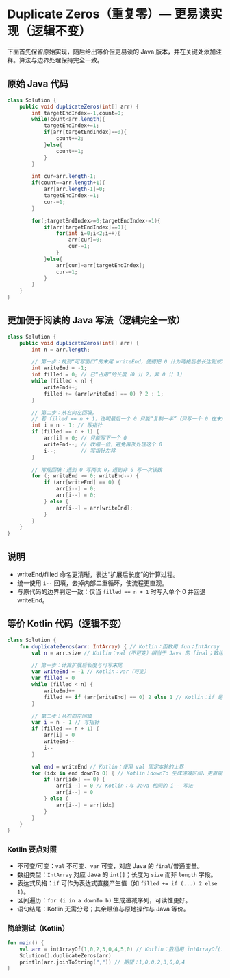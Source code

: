 # Duplicate Zeros（重复零）— 更易读实现（逻辑不变）

下面首先保留原始实现，随后给出等价但更易读的 Java 版本，并在关键处添加注释。算法与边界处理保持完全一致。

## 原始 Java 代码

```java
class Solution {
    public void duplicateZeros(int[] arr) {
        int targetEndIndex=-1,count=0;
        while(count<arr.length){
            targetEndIndex+=1;
            if(arr[targetEndIndex]==0){
                count+=2;
            }else{
                count+=1;
            }
        }

        int cur=arr.length-1;
        if(count==arr.length+1){
            arr[arr.length-1]=0;
            targetEndIndex-=1;
            cur-=1;
        }

        for(;targetEndIndex>=0;targetEndIndex-=1){
            if(arr[targetEndIndex]==0){
                for(int i=0;i<2;i++){
                    arr[cur]=0;
                    cur-=1;
                }
            }else{
                arr[cur]=arr[targetEndIndex];
                cur-=1;
            }
        }
    }
}
```

## 更加便于阅读的 Java 写法（逻辑完全一致）

```java
class Solution {
    public void duplicateZeros(int[] arr) {
        int n = arr.length;

        // 第一步：找到“可写窗口”的末尾 writeEnd，使得把 0 计为两格后总长达到或刚超过 n
        int writeEnd = -1;
        int filled = 0; // 已“占用”的长度（0 计 2，非 0 计 1）
        while (filled < n) {
            writeEnd++;
            filled += (arr[writeEnd] == 0) ? 2 : 1;
        }

        // 第二步：从右向左回填。
        // 若 filled == n + 1，说明最后一个 0 只能“复制一半”（只写一个 0 在末尾）
        int i = n - 1; // 写指针
        if (filled == n + 1) {
            arr[i] = 0; // 只能写下一个 0
            writeEnd--; // 收缩一位，避免再次处理这个 0
            i--;        // 写指针左移
        }

        // 常规回填：遇到 0 写两次 0，遇到非 0 写一次该数
        for (; writeEnd >= 0; writeEnd--) {
            if (arr[writeEnd] == 0) {
                arr[i--] = 0;
                arr[i--] = 0;
            } else {
                arr[i--] = arr[writeEnd];
            }
        }
    }
}
```

## 说明

- writeEnd/filled 命名更清晰，表达“扩展后长度”的计算过程。
- 统一使用 `i--` 回填，去掉内部二重循环，使流程更直观。
- 与原代码的边界判定一致：仅当 `filled == n + 1` 时写入单个 0 并回退 writeEnd。

## 等价 Kotlin 代码（逻辑不变）

```kotlin
class Solution {
    fun duplicateZeros(arr: IntArray) { // Kotlin：函数用 fun；IntArray 对应 Java 的 int[]
        val n = arr.size // Kotlin：val（不可变）相当于 Java 的 final；数组长度用 size 属性

        // 第一步：计算扩展后长度与可写末尾
        var writeEnd = -1 // Kotlin：var（可变）
        var filled = 0
        while (filled < n) {
            writeEnd++
            filled += if (arr[writeEnd] == 0) 2 else 1 // Kotlin：if 是表达式，直接返回值
        }

        // 第二步：从右向左回填
        var i = n - 1 // 写指针
        if (filled == n + 1) {
            arr[i] = 0
            writeEnd--
            i--
        }

        val end = writeEnd // Kotlin：使用 val 固定本轮的上界
        for (idx in end downTo 0) { // Kotlin：downTo 生成递减区间，更直观
            if (arr[idx] == 0) {
                arr[i--] = 0 // Kotlin：与 Java 相同的 i-- 写法
                arr[i--] = 0
            } else {
                arr[i--] = arr[idx]
            }
        }
    }
}
```

### Kotlin 要点对照

- 不可变/可变：`val` 不可变、`var` 可变，对应 Java 的 `final`/普通变量。
- 数组类型：`IntArray` 对应 Java 的 `int[]`；长度为 `size` 而非 `length` 字段。
- 表达式风格：`if` 可作为表达式直接产生值（如 `filled += if (...) 2 else 1`）。
- 区间遍历：`for (i in a downTo b)` 生成递减序列，可读性更好。
- 语句结尾：Kotlin 无需分号；其余赋值与原地操作与 Java 等价。

### 简单测试（Kotlin）

```kotlin
fun main() {
    val arr = intArrayOf(1,0,2,3,0,4,5,0) // Kotlin：数组用 intArrayOf(...) 初始化
    Solution().duplicateZeros(arr)
    println(arr.joinToString(",")) // 期望：1,0,0,2,3,0,0,4
}
```
